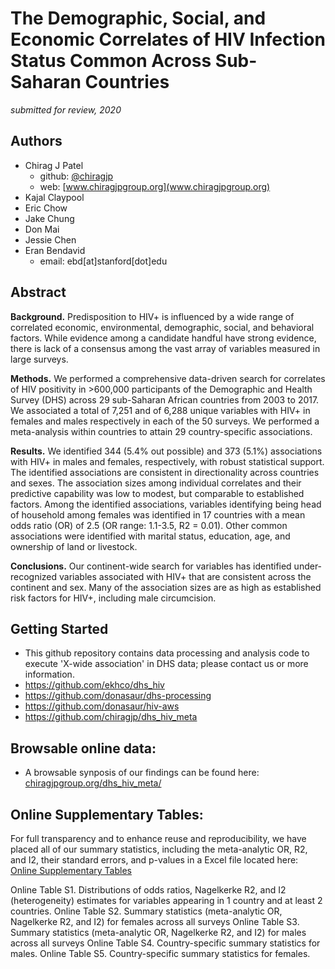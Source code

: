 # The Demographic, Social, and Economic Correlates of HIV Infection Status Common Across Sub-Saharan Countries

*submitted for review, 2020*

## Authors 
- Chirag J Patel
    + github: [\@chiragjp](http://github.com/chiragjp)
    + web: [www.chiragjpgroup.org](www.chiragjpgroup.org)
- Kajal Claypool
- Eric Chow
- Jake Chung
- Don Mai
- Jessie Chen
- Eran Bendavid
    + email: ebd[at]stanford[dot]edu

## Abstract

**Background.** Predisposition to HIV+ is influenced by a wide range of correlated economic, environmental, demographic, social, and behavioral factors. While evidence among a candidate handful have strong evidence, there is lack of a consensus among the vast array of variables measured in large surveys.

**Methods.** We performed a comprehensive data-driven search for correlates of HIV positivity in >600,000 participants of the Demographic and Health Survey (DHS) across 29 sub-Saharan African countries from 2003 to 2017. We associated a total of 7,251 and of 6,288 unique variables with HIV+ in females and males respectively in each of the 50 surveys. We performed a meta-analysis within countries to attain 29 country-specific associations. 

**Results.** We identified 344 (5.4% out possible) and 373 (5.1%) associations with HIV+ in males and females, respectively, with robust statistical support. The identified associations are consistent in directionality across countries and sexes. The association sizes among individual correlates and their predictive capability was low to modest, but comparable to established factors. Among the identified associations, variables identifying being head of household among females was identified in 17 countries with a mean odds ratio (OR) of 2.5 (OR range: 1.1-3.5, R2 = 0.01). Other common associations were identified with marital status, education, age, and ownership of land or livestock.

**Conclusions.** Our continent-wide search for variables has identified under-recognized variables associated with HIV+ that are consistent across the continent and sex. Many of the association sizes are as high as established risk factors for HIV+, including male circumcision. 



## Getting Started
- This github repository contains data processing and analysis code to execute 'X-wide association' in DHS data; please contact us or more information.
- https://github.com/ekhco/dhs_hiv
- https://github.com/donasaur/dhs-processing
- https://github.com/donasaur/hiv-aws 
- https://github.com/chiragjp/dhs_hiv_meta

## Browsable online data:
- A browsable synposis of our findings can be found here: <a href='https://www.chiragjpgroup.org/dhs_hiv_meta/'>chiragjpgroup.org/dhs_hiv_meta/</a> 

## Online Supplementary Tables:
For full transparency and to enhance reuse and reproducibility, we have placed all of our summary statistics, including the meta-analytic OR, R2, and I2, their standard errors, and p-values in a Excel file located here: <a href="https://github.com/chiragjp/dhs_hiv_meta/blob/master/meta_data/Online%20Supplementary%20Tables.xlsx?raw=true">Online Supplementary Tables</a>

Online Table S1. Distributions of odds ratios, Nagelkerke R2, and I2 (heterogeneity) estimates for variables appearing in 1 country and at least 2 countries.
Online Table S2. Summary statistics (meta-analytic OR, Nagelkerke R2, and I2) for females across all surveys
Online Table S3. Summary statistics (meta-analytic OR, Nagelkerke R2, and I2) for males across all surveys
Online Table S4. Country-specific summary statistics for males.
Online Table S5. Country-specific summary statistics for females.



